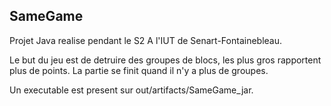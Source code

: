 ## SameGame
Projet Java realise pendant le S2 A l'IUT de Senart-Fontainebleau.

Le but du jeu est de detruire des groupes de blocs, les plus gros rapportent plus de points. La partie se finit quand il n'y a plus de groupes.

Un executable est present sur out/artifacts/SameGame_jar.